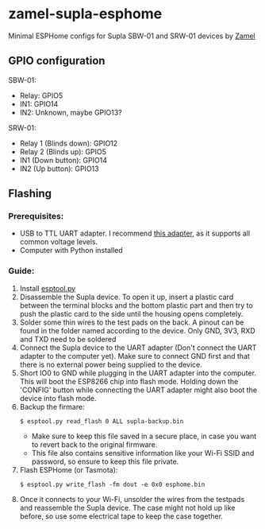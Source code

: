 # zamel-supla-esphome
Minimal ESPHome configs for Supla SBW-01 and SRW-01 devices by [Zamel](https://zamel.com)

## GPIO configuration
SBW-01:
 * Relay: GPIO5
 * IN1: GPIO14
 * IN2: Unknown, maybe GPIO13?

SRW-01:
* Relay 1 (Blinds down): GPIO12
* Relay 2 (Blinds up): GPIO5
* IN1 (Down button): GPIO14
* IN2 (Up button): GPIO13

## Flashing
### Prerequisites:
* USB to TTL UART adapter. I recommend [this adapter](Resources/ft232rl.jpg), as it supports all common voltage levels.
* Computer with Python installed

### Guide:
1. Install [esptool.py](https://docs.espressif.com/projects/esptool)
2. Disassemble the Supla device. To open it up, insert a plastic card between the terminal blocks and the bottom plastic part and then try to push the plastic card to the side until the housing opens completely.
3. Solder some thin wires to the test pads on the back. A pinout can be found in the folder named according to the device. Only GND, 3V3, RXD and TXD need to be soldered
4. Connect the Supla device to the UART adapter (Don't connect the UART adapter to the computer yet). Make sure to connect GND first and that there is no external power being supplied to the device.
5. Short IO0 to GND while plugging in the UART adapter into the computer. This will boot the ESP8266 chip into flash mode. Holding down the 'CONFIG' button while connecting the UART adapter might also boot the device into flash mode.
6. Backup the firmare:
    ```
    $ esptool.py read_flash 0 ALL supla-backup.bin
    ```
    * Make sure to keep this file saved in a secure place, in case you want to revert back to the original firmware.
    * This file also contains sensitive information like your Wi-Fi SSID and password, so ensure to keep this file private.
7. Flash ESPHome (or Tasmota):
    ```
    $ esptool.py write_flash -fm dout -e 0x0 esphome.bin
    ```
8. Once it connects to your Wi-Fi, unsolder the wires from the testpads and reassemble the Supla device. The case might not hold up like before, so use some electrical tape to keep the case together.
